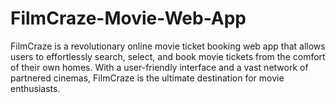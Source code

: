 # FilmCraze-Movie-Web-App
FilmCraze is a revolutionary online movie ticket booking web app that allows users to effortlessly search, select, and book movie tickets from the comfort of their own homes. With a user-friendly interface and a vast network of partnered cinemas, FilmCraze is the ultimate destination for movie enthusiasts.
